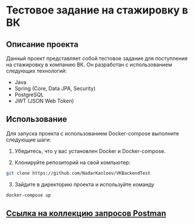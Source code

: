 # Тестовое задание на стажировку в ВК

## Описание проекта

Данный проект представляет собой тестовое задание для поступления на стажировку в компанию ВК. Он разработан с использованием следующих технологий:

- Java
- Spring (Core, Data JPA, Security)
- PostgreSQL
- JWT (JSON Web Token)

## Использование

Для запуска проекта с использованием Docker-compose выполните следующие шаги:

1. Убедитесь, что у вас установлен Docker и Docker-compose.

2. Клонируйте репозиторий на свой компьютер:

```bash
git clone https://github.com/NadarKanloev/VKBackendTest
```
3. Зайдите в директорию проекта и используйте команду
```bash
docker-compose up
```
## [Ссылка на коллекцию запросов Postman](https://www.postman.com/restless-escape-517248/workspace/habraggreagot/collection/27427106-ad1282f3-58a6-4432-b60b-7a7a5596d186?action=share&creator=27427106)

